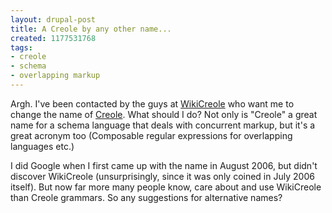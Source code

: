 ```yaml
---
layout: drupal-post
title: A Creole by any other name...
created: 1177531768
tags:
- creole
- schema
- overlapping markup
---
```

Argh. I've been contacted by the guys at [WikiCreole][1] who want me to change the name of [Creole][2]. What should I do? Not only is "Creole" a great name for a schema language that deals with concurrent markup, but it's a great acronym too (Composable regular expressions for overlapping languages etc.)

[1]: http://www.wikicreole.org "Creole Wiki Markup language"
[2]: http://www.lmnlwiki.org "Creole schema language"

I did Google when I first came up with the name in August 2006, but didn't discover WikiCreole (unsurprisingly, since it was only coined in July 2006 itself). But now far more many people know, care about and use WikiCreole than Creole grammars. So any suggestions for alternative names?

<!--break-->
